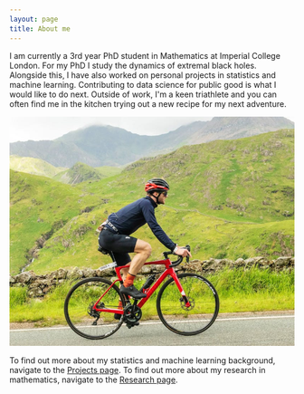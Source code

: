 ```yaml
---
layout: page
title: About me
---
```


I am currently a 3rd year PhD student in Mathematics at Imperial College London. For my PhD I study the dynamics of extremal black holes. Alongside this, I have also worked on personal projects in statistics and machine learning. Contributing to data science for public good is what I would like to do next. Outside of work, I'm a keen triathlete and you can often find me in the kitchen trying out a new recipe for my next adventure.

![Cycling at Snowman 2022](/picture.jpg)

To find out more about my statistics and machine learning background, navigate to the [Projects page](/projects). To find out more about my research in mathematics, navigate to the [Research page](/research).
